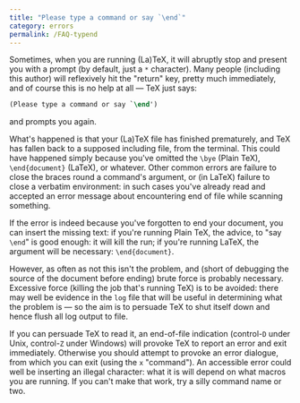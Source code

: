 ```yaml
---
title: "Please type a command or say `\end`"
category: errors
permalink: /FAQ-typend
---
```


Sometimes, when you are running (La)TeX, it will abruptly stop and
present you with a prompt (by default, just a `*` character).  Many
people (including this author) will reflexively hit the "return"
key, pretty much immediately, and of course this is no help at all&nbsp;&mdash;
TeX just says:
```latex
(Please type a command or say `\end')
```
and prompts you again.

What's happened is that your (La)TeX file has finished prematurely,
and TeX has fallen back to a supposed including file, from the
terminal.  This could have happened simply because you've omitted
the `\bye` (Plain TeX), `\end{document}` (LaTeX), or
whatever.  Other common errors are failure to close the braces round a
command's argument, or (in LaTeX) failure to close a verbatim
environment: in such cases you've already read and accepted an
error message about encountering end of file while scanning something.

If the error is indeed because you've forgotten to end your document,
you can insert the missing text: if you're running Plain TeX, the
advice, to "say `\end`" is good enough: it will kill the run; if
you're running LaTeX, the argument will be necessary:
`\end{document}`.  

However, as often as not this isn't the problem, and (short of
debugging the source of the document before ending) brute force is
probably necessary.  Excessive force (killing the job that's
running TeX) is to be avoided: there may well be evidence in the
`log` file that will be useful in determining what the
problem is&nbsp;&mdash; so the aim is to persuade TeX to shut itself down
and hence flush all log output to file.

If you can persuade TeX to read it, an end-of-file indication
(control-`D` under Unix, control-`Z` under Windows) will provoke
TeX to report an error and exit immediately.  Otherwise you should
attempt to provoke an error dialogue, from which you can exit (using
the `x` "command").  An accessible error could well be inserting an
illegal character: what it is will depend on what macros you are
running.  If you can't make that work, try a silly command name or
two.


